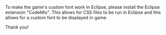 
To make the game's custom font work in Eclipse, please install the Eclipse extension "CodeMix". This allows for CSS files to be run in Eclipse and this allows for a custom font to be displayed in game.

Thank you!
